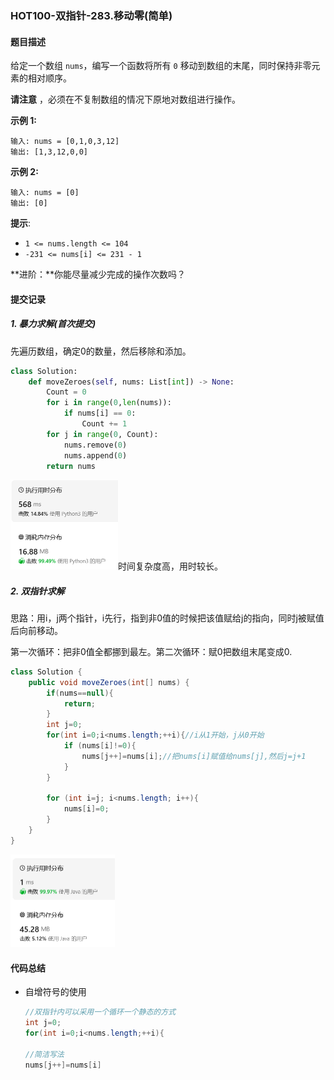 ### HOT100-双指针-283.移动零(简单)

#### 题目描述

给定一个数组 `nums`，编写一个函数将所有 `0` 移动到数组的末尾，同时保持非零元素的相对顺序。

**请注意** ，必须在不复制数组的情况下原地对数组进行操作。

 

**示例 1:**

```
输入: nums = [0,1,0,3,12]
输出: [1,3,12,0,0]
```

**示例 2:**

```
输入: nums = [0]
输出: [0]
```

 

**提示**:

- `1 <= nums.length <= 104`
- `-231 <= nums[i] <= 231 - 1`

**进阶：**你能尽量减少完成的操作次数吗？



#### 提交记录

##### 1. 暴力求解(首次提交)

先遍历数组，确定0的数量，然后移除和添加。

```python
class Solution:
    def moveZeroes(self, nums: List[int]) -> None:
        Count = 0
        for i in range(0,len(nums)):
            if nums[i] == 0:
                Count += 1
        for j in range(0, Count):
            nums.remove(0)
            nums.append(0)
        return nums
```

<img src="images\image-20240222121651985.png" alt="image-20240222121651985" style="zoom:50%;" />时间复杂度高，用时较长。



##### 2. 双指针求解

思路：用i，j两个指针，i先行，指到非0值的时候把该值赋给j的指向，同时j被赋值后向前移动。

第一次循环：把非0值全都挪到最左。第二次循环：赋0把数组末尾变成0.

````java
class Solution {
    public void moveZeroes(int[] nums) {
        if(nums==null){
            return;
        }
        int j=0;
        for(int i=0;i<nums.length;++i){//i从1开始，j从0开始
            if (nums[i]!=0){
                nums[j++]=nums[i];//把nums[i]赋值给nums[j],然后j=j+1
            }
        }

        for (int i=j; i<nums.length; i++){
            nums[i]=0;
        }
    }
}
````

<img src="images\image-20240222124730894.png" alt="image-20240222124730894" style="zoom:50%;" />



#### 代码总结

- 自增符号的使用

  ````java
  //双指针内可以采用一个循环一个静态的方式
  int j=0;
  for(int i=0;i<nums.length;++i){
  
  //简洁写法
  nums[j++]=nums[i]
  ````
  
  

